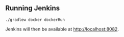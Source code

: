 ## Running Jenkins

`./gradlew docker dockerRun`

Jenkins will then be available at [http://localhost:8082](http://localhost:8082).